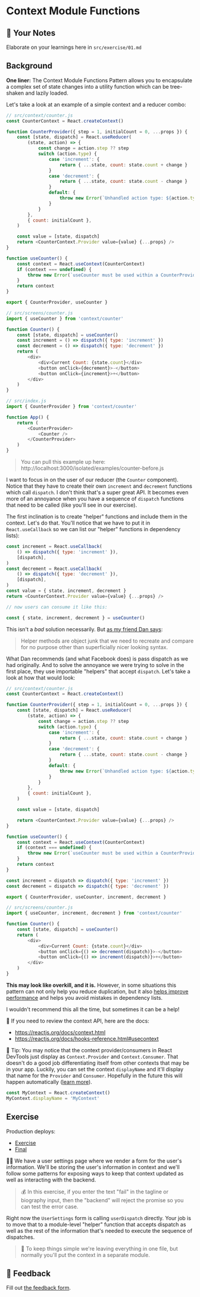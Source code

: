 # Context Module Functions

## 📝 Your Notes

Elaborate on your learnings here in `src/exercise/01.md`

## Background

**One liner:** The Context Module Functions Pattern allows you to encapsulate a
complex set of state changes into a utility function which can be tree-shaken
and lazily loaded.

Let's take a look at an example of a simple context and a reducer combo:

```javascript
// src/context/counter.js
const CounterContext = React.createContext()

function CounterProvider({ step = 1, initialCount = 0, ...props }) {
    const [state, dispatch] = React.useReducer(
        (state, action) => {
            const change = action.step ?? step
            switch (action.type) {
                case 'increment': {
                    return { ...state, count: state.count + change }
                }
                case 'decrement': {
                    return { ...state, count: state.count - change }
                }
                default: {
                    throw new Error(`Unhandled action type: ${action.type}`)
                }
            }
        },
        { count: initialCount },
    )

    const value = [state, dispatch]
    return <CounterContext.Provider value={value} {...props} />
}

function useCounter() {
    const context = React.useContext(CounterContext)
    if (context === undefined) {
        throw new Error(`useCounter must be used within a CounterProvider`)
    }
    return context
}

export { CounterProvider, useCounter }
```

```javascript
// src/screens/counter.js
import { useCounter } from 'context/counter'

function Counter() {
    const [state, dispatch] = useCounter()
    const increment = () => dispatch({ type: 'increment' })
    const decrement = () => dispatch({ type: 'decrement' })
    return (
        <div>
            <div>Current Count: {state.count}</div>
            <button onClick={decrement}>-</button>
            <button onClick={increment}>+</button>
        </div>
    )
}
```

```javascript
// src/index.js
import { CounterProvider } from 'context/counter'

function App() {
    return (
        <CounterProvider>
            <Counter />
        </CounterProvider>
    )
}
```

> You can pull this example up here:
> http://localhost:3000/isolated/examples/counter-before.js

I want to focus in on the user of our reducer (the `Counter` component). Notice
that they have to create their own `increment` and `decrement` functions which
call `dispatch`. I don't think that's a super great API. It becomes even more of
an annoyance when you have a sequence of `dispatch` functions that need to be
called (like you'll see in our exercise).

The first inclination is to create "helper" functions and include them in the
context. Let's do that. You'll notice that we have to put it in
`React.useCallback` so we can list our "helper" functions in dependency lists):

```javascript
const increment = React.useCallback(
    () => dispatch({ type: 'increment' }),
    [dispatch],
)
const decrement = React.useCallback(
    () => dispatch({ type: 'decrement' }),
    [dispatch],
)
const value = { state, increment, decrement }
return <CounterContext.Provider value={value} {...props} />

// now users can consume it like this:

const { state, increment, decrement } = useCounter()
```

This isn't a _bad_ solution necessarily. But
[as my friend Dan says](https://twitter.com/dan_abramov/status/1125758606765383680):

> Helper methods are object junk that we need to recreate and compare for no
> purpose other than superficially nicer looking syntax.

What Dan recommends (and what Facebook does) is pass dispatch as we had
originally. And to solve the annoyance we were trying to solve in the first
place, they use importable "helpers" that accept `dispatch`. Let's take a look
at how that would look:

```javascript
// src/context/counter.js
const CounterContext = React.createContext()

function CounterProvider({ step = 1, initialCount = 0, ...props }) {
    const [state, dispatch] = React.useReducer(
        (state, action) => {
            const change = action.step ?? step
            switch (action.type) {
                case 'increment': {
                    return { ...state, count: state.count + change }
                }
                case 'decrement': {
                    return { ...state, count: state.count - change }
                }
                default: {
                    throw new Error(`Unhandled action type: ${action.type}`)
                }
            }
        },
        { count: initialCount },
    )

    const value = [state, dispatch]

    return <CounterContext.Provider value={value} {...props} />
}

function useCounter() {
    const context = React.useContext(CounterContext)
    if (context === undefined) {
        throw new Error(`useCounter must be used within a CounterProvider`)
    }
    return context
}

const increment = dispatch => dispatch({ type: 'increment' })
const decrement = dispatch => dispatch({ type: 'decrement' })

export { CounterProvider, useCounter, increment, decrement }
```

```javascript
// src/screens/counter.js
import { useCounter, increment, decrement } from 'context/counter'

function Counter() {
    const [state, dispatch] = useCounter()
    return (
        <div>
            <div>Current Count: {state.count}</div>
            <button onClick={() => decrement(dispatch)}>-</button>
            <button onClick={() => increment(dispatch)}>+</button>
        </div>
    )
}
```

**This may look like overkill, and it is.** However, in some situations this
pattern can not only help you reduce duplication, but it also
[helps improve performance](https://twitter.com/dan_abramov/status/1125774170154065920)
and helps you avoid mistakes in dependency lists.

I wouldn't recommend this all the time, but sometimes it can be a help!

📜 If you need to review the context API, here are the docs:

-   https://reactjs.org/docs/context.html
-   https://reactjs.org/docs/hooks-reference.html#usecontext

🦉 Tip: You may notice that the context provider/consumers in React DevTools
just display as `Context.Provider` and `Context.Consumer`. That doesn't do a
good job differentiating itself from other contexts that may be in your app.
Luckily, you can set the context `displayName` and it'll display that name for
the `Provider` and `Consumer`. Hopefully in the future this will happen
automatically ([learn more](https://github.com/babel/babel/issues/11241)).

```javascript
const MyContext = React.createContext()
MyContext.displayName = 'MyContext'
```

## Exercise

Production deploys:

-   [Exercise](http://advanced-react-patterns.netlify.app/isolated/exercise/01.js)
-   [Final](http://advanced-react-patterns.netlify.app/isolated/final/01.js)

👨‍💼 We have a user settings page where we render a form for the user's
information. We'll be storing the user's information in context and we'll follow
some patterns for exposing ways to keep that context updated as well as
interacting with the backend.

> 💰 In this exercise, if you enter the text "fail" in the tagline or biography
> input, then the "backend" will reject the promise so you can test the error
> case.

Right now the `UserSettings` form is calling `userDispatch` directly. Your job
is to move that to a module-level "helper" function that accepts dispatch as
well as the rest of the information that's needed to execute the sequence of
dispatches.

> 🦉 To keep things simple we're leaving everything in one file, but normally
> you'll put the context in a separate module.

## 🦉 Feedback

Fill out
[the feedback form](https://ws.kcd.im/?ws=Advanced%20React%20Patterns%20%F0%9F%A4%AF&e=01%3A%20Context%20Module%20Functions&em=).
